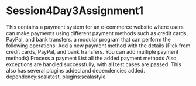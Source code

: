 # Session4Day3Assignment1
This contains a payment system for an e-commerce website where users can make payments using different payment methods such as credit cards, PayPal, and bank transfers.
 a modular program that can perform the following operations:
    Add a new payment method with the details (Pick from credit cards, PayPal, and bank transfers. You can add multiple payment methods)
    Process a payment
    List all the added payment methods
    Also, exceptions are handled successfully, with all test cases are passed.
    This also has several plugins added and dependencies added.
    dependency:scalatest, plugins:scalastyle
